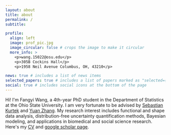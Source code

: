```yaml
---
layout: about
title: about
permalink: /
subtitle: 

profile:
  align: left
  image: prof_pic.jpg
  image_circular: false # crops the image to make it circular
  more_info: >
    <p>wang.15022@osu.edu</p>
    <p>305B Cockins Hall</p>
    <p>1958 Neil Avenue Columbus, OH, 43210</p>

news: true # includes a list of news items
selected_papers: true # includes a list of papers marked as "selected={true}"
social: true # includes social icons at the bottom of the page
---
```


Hi! I'm Fangyi Wang, a 4th-year PhD student in the Department of Statistics at the Ohio State University. I am very fortunate to be advised by [Sebastian Kurtek](https://www.asc.ohio-state.edu/kurtek.1/) and [Yuan Zhang](https://www.asc.ohio-state.edu/zhang.7824/). My research interest includes functional and shape data analysis, distribution-free uncertainty quantification methods, Bayesian modeling, and applications in biomedical and social science research.
Here's my [CV](assets/pdf/CV_Fangyi_Wang.pdf) and [google scholar page](https://scholar.google.com/citations?user=7hFXmQEAAAAJ&hl=en).
